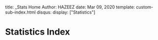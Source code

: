 title: _Stats Home
Author: HAZEEZ
date: Mar 09, 2020
template: custom-sub-index.html
disqus: 
display: ["Statistics"]


# Statistics Index

